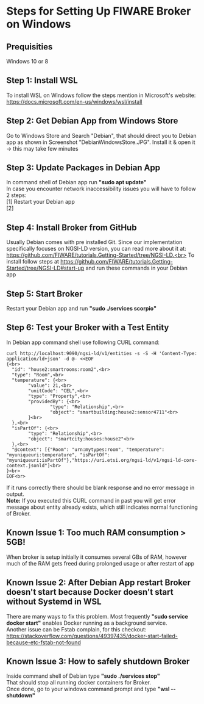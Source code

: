 # Steps for Setting Up FIWARE Broker on Windows

## Prequisities
Windows 10 or 8

## Step 1: Install WSL 
To install WSL on Windows follow the steps mention in Microsoft's website: https://docs.microsoft.com/en-us/windows/wsl/install

## Step 2: Get Debian App from Windows Store
Go to Windows Store and Search "Debian", that should direct you to Debian app as shown in Screenshot "DebianWindowsStore.JPG". Install it & open it -> this may take few minutes

## Step 3: Update Packages in Debian App
In command shell of Debian app run **"sudo apt update"**<br>
In case you encounter network inaccessibility issues you will have to follow 2 steps:<br>
[1] Restart your Debian app<br>
[2] 

## Step 4: Install Broker from GitHub
Usually Debian comes with pre installed Git. Since our implementation specifically focuses on NGSI-LD version, you can read more about it at:  https://github.com/FIWARE/tutorials.Getting-Started/tree/NGSI-LD.<br>
To install follow steps at https://github.com/FIWARE/tutorials.Getting-Started/tree/NGSI-LD#start-up and run these commands in your Debian app

## Step 5: Start Broker
Restart your Debian app and run **"sudo ./services scorpio"**
 
## Step 6: Test your Broker with a Test Entity 
In Debian app command shell use following CURL command:<br>
```
curl http://localhost:9090/ngsi-ld/v1/entities -s -S -H 'Content-Type: application/ld+json' -d @- <<EOF
{<br>
  "id": "house2:smartrooms:room2",<br>
  "type": "Room",<br>
  "temperature": {<br>
        "value": 21,<br>
        "unitCode": "CEL",<br>
        "type": "Property",<br>
        "providedBy": {<br>
                "type": "Relationship",<br>
                "object": "smartbuilding:house2:sensor4711"<br>
        }<br>
  },<br>
  "isPartOf": {<br>
        "type": "Relationship",<br>
        "object": "smartcity:houses:house2"<br>
  },<br>
  "@context": [{"Room": "urn:mytypes:room", "temperature": "myuniqueuri:temperature", "isPartOf": "myuniqueuri:isPartOf"},"https://uri.etsi.org/ngsi-ld/v1/ngsi-ld-core-context.jsonld"]<br>
}<br>
EOF<br>
```
If it runs correctly there should be blank response and no error message in output.<br>
**Note:** If you executed this CURL command in past you will get error message about entity already exists, which still indicates normal functioning of Broker.

## Known Issue 1: Too much RAM consumption > 5GB!
When broker is setup initially it consumes several GBs of RAM, however much of the RAM gets freed during prolonged usage or after restart of app

## Known Issue 2: After Debian App restart Broker doesn't start because Docker doesn't start without Systemd in WSL
There are many ways to fix this problem. Most frequently **"sudo service docker start"** enables Docker running as a background service.<br>
Another issue can be Fstab complain, for this checkout: https://stackoverflow.com/questions/49397435/docker-start-failed-because-etc-fstab-not-found 

## Known Issue 3: How to safely shutdown Broker
Inside command shell of Debian type **"sudo ./services stop"**<br>
That should stop all running docker containers for Broker.<br>
Once done, go to your windows command prompt and type **"wsl --shutdown"**